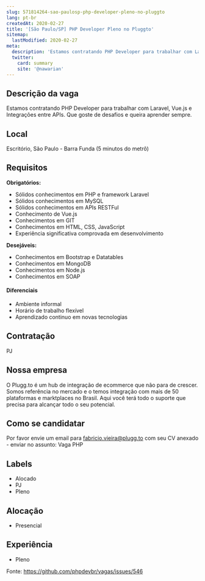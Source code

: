 ```yaml
---
slug: 571814264-sao-paulosp-php-developer-pleno-no-pluggto
lang: pt-br
createdAt: 2020-02-27
title: '[São Paulo/SP] PHP Developer Pleno no Pluggto'
sitemap:
  lastModified: 2020-02-27
meta:
  description: 'Estamos contratando PHP Developer para trabalhar com Laravel, Vue.js e Integrações entre APIs. Que goste de desafios e queira aprender sempre.'
  twitter:
    card: summary
    site: '@nawarian'
---
```


## Descrição da vaga

Estamos contratando PHP Developer para trabalhar com Laravel, Vue.js e Integrações entre APIs. Que goste de desafios e queira aprender sempre.

## Local

Escritório, São Paulo - Barra Funda (5 minutos do metrô)

## Requisitos

**Obrigatórios:**
- Sólidos conhecimentos em PHP e framework Laravel
- Sólidos conhecimentos em MySQL
- Sólidos conhecimentos em APIs RESTFul
- Conhecimento de Vue.js
- Conhecimentos em GIT
- Conhecimentos em HTML, CSS, JavaScript
- Experiência significativa comprovada em desenvolvimento

**Desejáveis:**
- Conhecimentos em Bootstrap e Datatables
- Conhecimentos em MongoDB
- Conhecimentos em Node.js
- Conhecimentos em SOAP

#### Diferenciais

- Ambiente informal
- Horário de trabalho flexível
- Aprendizado continuo em novas tecnologias

## Contratação

PJ

## Nossa empresa

O Plugg.to é um hub de integração de ecommerce que não para de crescer. Somos referência no mercado e o temos integração com mais de 50 plataformas e marktplaces no Brasil. Aqui você terá todo o suporte que precisa para alcançar todo o seu potencial. 

## Como se candidatar

Por favor envie um email para fabricio.vieira@plugg.to com seu CV anexado - enviar no assunto: Vaga PHP

## Labels

- Alocado
- PJ
- Pleno

## Alocação
- Presencial

## Experiência
- Pleno

Fonte: https://github.com/phpdevbr/vagas/issues/546